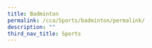 ```yaml
---
title: Badminton
permalink: /cca/Sports/badminton/permalink/
description: ""
third_nav_title: Sports
---
```

